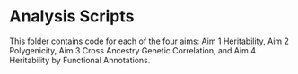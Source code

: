 # Analysis Scripts

This folder contains code for each of the four aims: Aim 1 Heritability, Aim 2 Polygenicity, Aim 3 Cross Ancestry Genetic Correlation, and Aim 4 Heritability by Functional Annotations. 